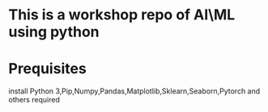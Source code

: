 # This is a workshop repo of AI\ML using python 
# Prequisites
install Python 3,Pip,Numpy,Pandas,Matplotlib,Sklearn,Seaborn,Pytorch and others required 
 